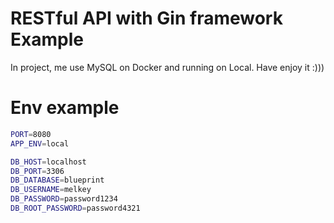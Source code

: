 # RESTful API with Gin framework Example
In project, me use MySQL on Docker and running on Local. Have enjoy it :)))

# Env example
```bash
PORT=8080
APP_ENV=local

DB_HOST=localhost
DB_PORT=3306
DB_DATABASE=blueprint
DB_USERNAME=melkey
DB_PASSWORD=password1234
DB_ROOT_PASSWORD=password4321
```
